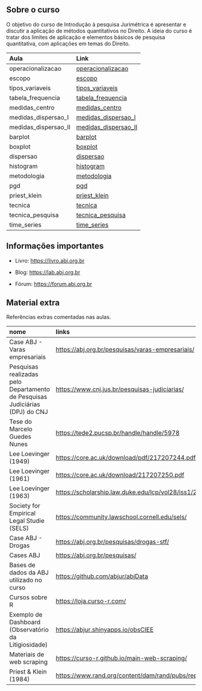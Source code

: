 
## Sobre o curso

O objetivo do curso de Introdução à pesquisa Jurimétrica é apresentar e
discutir a aplicação de métodos quantitativos no Direito. A ideia do
curso é tratar dos limites de aplicação e elementos básicos de pesquisa
quantitativa, com aplicações em temas do Direito.

| Aula                   | Link                                                                                                          |
| :--------------------- | :------------------------------------------------------------------------------------------------------------ |
| operacionalizacao      | [operacionalizacao](https://abjur.github.io/curso_intro_jurimetria/slides/a01_operacionalizacao.html)         |
| escopo                 | [escopo](https://abjur.github.io/curso_intro_jurimetria/slides/a02_escopo.html)                               |
| tipos\_variaveis       | [tipos\_variaveis](https://abjur.github.io/curso_intro_jurimetria/slides/a03_tipos_variaveis.html)            |
| tabela\_frequencia     | [tabela\_frequencia](https://abjur.github.io/curso_intro_jurimetria/slides/a04_tabela_frequencia.html)        |
| medidas\_centro        | [medidas\_centro](https://abjur.github.io/curso_intro_jurimetria/slides/a05_medidas_centro.html)              |
| medidas\_dispersao\_I  | [medidas\_dispersao\_I](https://abjur.github.io/curso_intro_jurimetria/slides/a06_medidas_dispersao_I.html)   |
| medidas\_dispersao\_II | [medidas\_dispersao\_II](https://abjur.github.io/curso_intro_jurimetria/slides/a07_medidas_dispersao_II.html) |
| barplot                | [barplot](https://abjur.github.io/curso_intro_jurimetria/slides/a_barplot.html)                               |
| boxplot                | [boxplot](https://abjur.github.io/curso_intro_jurimetria/slides/a_boxplot.html)                               |
| dispersao              | [dispersao](https://abjur.github.io/curso_intro_jurimetria/slides/a_dispersao.html)                           |
| histogram              | [histogram](https://abjur.github.io/curso_intro_jurimetria/slides/a_histogram.html)                           |
| metodologia            | [metodologia](https://abjur.github.io/curso_intro_jurimetria/slides/a_metodologia.html)                       |
| pgd                    | [pgd](https://abjur.github.io/curso_intro_jurimetria/slides/a_pgd.html)                                       |
| priest\_klein          | [priest\_klein](https://abjur.github.io/curso_intro_jurimetria/slides/a_priest_klein.html)                    |
| tecnica                | [tecnica](https://abjur.github.io/curso_intro_jurimetria/slides/a_tecnica.html)                               |
| tecnica\_pesquisa      | [tecnica\_pesquisa](https://abjur.github.io/curso_intro_jurimetria/slides/a_tecnica_pesquisa.html)            |
| time\_series           | [time\_series](https://abjur.github.io/curso_intro_jurimetria/slides/a_time_series.html)                      |

## Informações importantes

  - Livro: <https://livro.abj.org.br>

  - Blog: <https://lab.abj.org.br>

  - Fórum: <https://forum.abj.org.br>

## Material extra

Referências extras comentadas nas aulas.

| nome                                                                         | links                                                               |
| :--------------------------------------------------------------------------- | :------------------------------------------------------------------ |
| Case ABJ - Varas empresariais                                                | <https://abj.org.br/pesquisas/varas-empresariais/>                  |
| Pesquisas realizadas pelo Departamento de Pesquisas Judiciárias (DPJ) do CNJ | <https://www.cnj.jus.br/pesquisas-judiciarias/>                     |
| Tese do Marcelo Guedes Nunes                                                 | <https://tede2.pucsp.br/handle/handle/5978>                         |
| Lee Loevinger (1949)                                                         | <https://core.ac.uk/download/pdf/217207244.pdf>                     |
| Lee Loevinger (1961)                                                         | <https://core.ac.uk/download/217207250.pdf>                         |
| Lee Loevinger (1963)                                                         | <https://scholarship.law.duke.edu/lcp/vol28/iss1/2/>                |
| Society for Empirical Legal Studie (SELS)                                    | <https://community.lawschool.cornell.edu/sels/>                     |
| Case ABJ - Drogas                                                            | <https://abj.org.br/pesquisas/drogas-stf/>                          |
| Cases ABJ                                                                    | <https://abj.org.br/pesquisas/>                                     |
| Bases de dados da ABJ utilizado no curso                                     | <https://github.com/abjur/abjData>                                  |
| Cursos sobre R                                                               | <https://loja.curso-r.com/>                                         |
| Exemplo de Dashboard (Observatório da Litigiosidade)                         | <https://abjur.shinyapps.io/obsCIEE>                                |
| Materiais de web scraping                                                    | <https://curso-r.github.io/main-web-scraping/>                      |
| Priest & Klein (1984)                                                        | <https://www.rand.org/content/dam/rand/pubs/reports/2006/R3032.pdf> |
